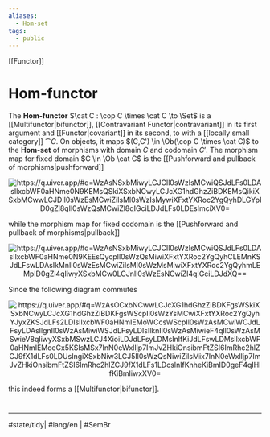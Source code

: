 ```yaml
---
aliases:
  - Hom-set
tags:
  - public
---
```

[[Functor]]
# Hom-functor

The **Hom-functor** $\cat C : \cop C \times \cat C \to \Set$ is a [[Multifunctor|bifunctor]], [[Contravariant Functor|contravariant]] in its first argument and [[Functor|covariant]] in its second, to with a [[locally small category]] $\cat C$.
On objects, it maps $(C,C') \in \Ob(\cop C \times \cat C)$ to the **Hom-set** of morphisms with domain $C$ and codomain $C'$.
The morphism map for fixed domain $C \in \Ob \cat C$ is the [[Pushforward and pullback of morphisms|pushforward]]

<p align="center"><img align="center" src="https://i.upmath.me/svg/%0A%5Cusetikzlibrary%7Bcalc%7D%0A%5Cusetikzlibrary%7Bdecorations.pathmorphing%7D%0A%5Ctikzset%7Bcurve%2F.style%3D%7Bsettings%3D%7B%231%7D%2Cto%20path%3D%7B(%5Ctikztostart)%0A%20%20%20%20..%20controls%20(%24(%5Ctikztostart)!%5Cpv%7Bpos%7D!(%5Ctikztotarget)!%5Cpv%7Bheight%7D!270%3A(%5Ctikztotarget)%24)%0A%20%20%20%20and%20(%24(%5Ctikztostart)!1-%5Cpv%7Bpos%7D!(%5Ctikztotarget)!%5Cpv%7Bheight%7D!270%3A(%5Ctikztotarget)%24)%0A%20%20%20%20..%20(%5Ctikztotarget)%5Ctikztonodes%7D%7D%2C%0A%20%20%20%20settings%2F.code%3D%7B%5Ctikzset%7Bquiver%2F.cd%2C%231%7D%0A%20%20%20%20%20%20%20%20%5Cdef%5Cpv%23%231%7B%5Cpgfkeysvalueof%7B%2Ftikz%2Fquiver%2F%23%231%7D%7D%7D%2C%0A%20%20%20%20quiver%2F.cd%2Cpos%2F.initial%3D0.35%2Cheight%2F.initial%3D0%7D%0A%25%20TikZ%20arrowhead%2Ftail%20styles.%0A%5Ctikzset%7Btail%20reversed%2F.code%3D%7B%5Cpgfsetarrowsstart%7Btikzcd%20to%7D%7D%7D%0A%5Ctikzset%7B2tail%2F.code%3D%7B%5Cpgfsetarrowsstart%7BImplies%5Breversed%5D%7D%7D%7D%0A%5Ctikzset%7B2tail%20reversed%2F.code%3D%7B%5Cpgfsetarrowsstart%7BImplies%7D%7D%7D%0A%25%20TikZ%20arrow%20styles.%0A%5Ctikzset%7Bno%20body%2F.style%3D%7B%2Ftikz%2Fdash%20pattern%3Don%200%20off%201mm%7D%7D%0A%25%20https%3A%2F%2Fq.uiver.app%2F%23q%3DWzAsNSxbMiwyLCJCIl0sWzIsMCwiQSJdLFs0LDAsIlxcbWF0aHNme0N9KEMsQSkiXSxbNCwyLCJcXG1hdGhzZiBDKEMsQikiXSxbMCwwLCJDIl0sWzEsMCwiZiIsMl0sWzIsMywiXFxtYXRoc2YgQyhDLGYpID0gZl8qIl0sWzQsMCwiZl8qIGciLDJdLFs0LDEsImciXV0%3D%0A%5C%5B%5Cbegin%7Btikzcd%7D%0A%09C%20%26%26%20A%20%26%26%20%7B%5Cmathsf%7BC%7D(C%2CA)%7D%20%5C%5C%0A%09%5C%5C%0A%09%26%26%20B%20%26%26%20%7B%5Cmathsf%20C(C%2CB)%7D%0A%09%5Carrow%5B%22g%22%2C%20from%3D1-1%2C%20to%3D1-3%5D%0A%09%5Carrow%5B%22%7Bf_*%20g%7D%22'%2C%20from%3D1-1%2C%20to%3D3-3%5D%0A%09%5Carrow%5B%22f%22'%2C%20from%3D1-3%2C%20to%3D3-3%5D%0A%09%5Carrow%5B%22%7B%5Cmathsf%20C(C%2Cf)%20%3D%20f_*%7D%22%2C%20from%3D1-5%2C%20to%3D3-5%5D%0A%5Cend%7Btikzcd%7D%5C%5D%0A#invert" alt="https://q.uiver.app/#q=WzAsNSxbMiwyLCJCIl0sWzIsMCwiQSJdLFs0LDAsIlxcbWF0aHNme0N9KEMsQSkiXSxbNCwyLCJcXG1hdGhzZiBDKEMsQikiXSxbMCwwLCJDIl0sWzEsMCwiZiIsMl0sWzIsMywiXFxtYXRoc2YgQyhDLGYpID0gZl8qIl0sWzQsMCwiZl8qIGciLDJdLFs0LDEsImciXV0=" /></p>

while the morphism map for fixed codomain is the [[Pushforward and pullback of morphisms|pullback]]

<p align="center"><img align="center" src="https://i.upmath.me/svg/%0A%5Cusetikzlibrary%7Bcalc%7D%0A%5Cusetikzlibrary%7Bdecorations.pathmorphing%7D%0A%5Ctikzset%7Bcurve%2F.style%3D%7Bsettings%3D%7B%231%7D%2Cto%20path%3D%7B(%5Ctikztostart)%0A%20%20%20%20..%20controls%20(%24(%5Ctikztostart)!%5Cpv%7Bpos%7D!(%5Ctikztotarget)!%5Cpv%7Bheight%7D!270%3A(%5Ctikztotarget)%24)%0A%20%20%20%20and%20(%24(%5Ctikztostart)!1-%5Cpv%7Bpos%7D!(%5Ctikztotarget)!%5Cpv%7Bheight%7D!270%3A(%5Ctikztotarget)%24)%0A%20%20%20%20..%20(%5Ctikztotarget)%5Ctikztonodes%7D%7D%2C%0A%20%20%20%20settings%2F.code%3D%7B%5Ctikzset%7Bquiver%2F.cd%2C%231%7D%0A%20%20%20%20%20%20%20%20%5Cdef%5Cpv%23%231%7B%5Cpgfkeysvalueof%7B%2Ftikz%2Fquiver%2F%23%231%7D%7D%7D%2C%0A%20%20%20%20quiver%2F.cd%2Cpos%2F.initial%3D0.35%2Cheight%2F.initial%3D0%7D%0A%25%20TikZ%20arrowhead%2Ftail%20styles.%0A%5Ctikzset%7Btail%20reversed%2F.code%3D%7B%5Cpgfsetarrowsstart%7Btikzcd%20to%7D%7D%7D%0A%5Ctikzset%7B2tail%2F.code%3D%7B%5Cpgfsetarrowsstart%7BImplies%5Breversed%5D%7D%7D%7D%0A%5Ctikzset%7B2tail%20reversed%2F.code%3D%7B%5Cpgfsetarrowsstart%7BImplies%7D%7D%7D%0A%25%20TikZ%20arrow%20styles.%0A%5Ctikzset%7Bno%20body%2F.style%3D%7B%2Ftikz%2Fdash%20pattern%3Don%200%20off%201mm%7D%7D%0A%25%20https%3A%2F%2Fq.uiver.app%2F%23q%3DWzAsNSxbMiwyLCJCIl0sWzIsMCwiQSJdLFs0LDAsIlxcbWF0aHNme0N9KEEsQycpIl0sWzQsMiwiXFxtYXRoc2YgQyhCLEMnKSJdLFswLDAsIkMnIl0sWzEsMCwiZiIsMl0sWzMsMiwiXFxtYXRoc2YgQyhmLEMpID0gZl4qIiwyXSxbMCw0LCJnIl0sWzEsNCwiZl4qIGciLDJdXQ%3D%3D%0A%5C%5B%5Cbegin%7Btikzcd%7D%0A%09%7BC'%7D%20%26%26%20A%20%26%26%20%7B%5Cmathsf%7BC%7D(A%2CC')%7D%20%5C%5C%0A%09%5C%5C%0A%09%26%26%20B%20%26%26%20%7B%5Cmathsf%20C(B%2CC')%7D%0A%09%5Carrow%5B%22%7Bf%5E*%20g%7D%22'%2C%20from%3D1-3%2C%20to%3D1-1%5D%0A%09%5Carrow%5B%22f%22'%2C%20from%3D1-3%2C%20to%3D3-3%5D%0A%09%5Carrow%5B%22g%22%2C%20from%3D3-3%2C%20to%3D1-1%5D%0A%09%5Carrow%5B%22%7B%5Cmathsf%20C(f%2CC)%20%3D%20f%5E*%7D%22'%2C%20from%3D3-5%2C%20to%3D1-5%5D%0A%5Cend%7Btikzcd%7D%5C%5D%0A#invert" alt="https://q.uiver.app/#q=WzAsNSxbMiwyLCJCIl0sWzIsMCwiQSJdLFs0LDAsIlxcbWF0aHNme0N9KEEsQycpIl0sWzQsMiwiXFxtYXRoc2YgQyhCLEMnKSJdLFswLDAsIkMnIl0sWzEsMCwiZiIsMl0sWzMsMiwiXFxtYXRoc2YgQyhmLEMpID0gZl4qIiwyXSxbMCw0LCJnIl0sWzEsNCwiZl4qIGciLDJdXQ==" /></p>

Since the following diagram commutes

<p align="center"><img align="center" src="https://i.upmath.me/svg/%0A%5Cusetikzlibrary%7Bcalc%7D%0A%5Cusetikzlibrary%7Bdecorations.pathmorphing%7D%0A%5Ctikzset%7Bcurve%2F.style%3D%7Bsettings%3D%7B%231%7D%2Cto%20path%3D%7B(%5Ctikztostart)%0A%20%20%20%20..%20controls%20(%24(%5Ctikztostart)!%5Cpv%7Bpos%7D!(%5Ctikztotarget)!%5Cpv%7Bheight%7D!270%3A(%5Ctikztotarget)%24)%0A%20%20%20%20and%20(%24(%5Ctikztostart)!1-%5Cpv%7Bpos%7D!(%5Ctikztotarget)!%5Cpv%7Bheight%7D!270%3A(%5Ctikztotarget)%24)%0A%20%20%20%20..%20(%5Ctikztotarget)%5Ctikztonodes%7D%7D%2C%0A%20%20%20%20settings%2F.code%3D%7B%5Ctikzset%7Bquiver%2F.cd%2C%231%7D%0A%20%20%20%20%20%20%20%20%5Cdef%5Cpv%23%231%7B%5Cpgfkeysvalueof%7B%2Ftikz%2Fquiver%2F%23%231%7D%7D%7D%2C%0A%20%20%20%20quiver%2F.cd%2Cpos%2F.initial%3D0.35%2Cheight%2F.initial%3D0%7D%0A%25%20TikZ%20arrowhead%2Ftail%20styles.%0A%5Ctikzset%7Btail%20reversed%2F.code%3D%7B%5Cpgfsetarrowsstart%7Btikzcd%20to%7D%7D%7D%0A%5Ctikzset%7B2tail%2F.code%3D%7B%5Cpgfsetarrowsstart%7BImplies%5Breversed%5D%7D%7D%7D%0A%5Ctikzset%7B2tail%20reversed%2F.code%3D%7B%5Cpgfsetarrowsstart%7BImplies%7D%7D%7D%0A%25%20TikZ%20arrow%20styles.%0A%5Ctikzset%7Bno%20body%2F.style%3D%7B%2Ftikz%2Fdash%20pattern%3Don%200%20off%201mm%7D%7D%0A%25%20https%3A%2F%2Fq.uiver.app%2F%23q%3DWzAsOCxbNCwwLCJcXG1hdGhzZiBDKFgsWSkiXSxbNCwyLCJcXG1hdGhzZiBDKFgsWScpIl0sWzYsMCwiXFxtYXRoc2YgQyhYJyxZKSJdLFs2LDIsIlxcbWF0aHNmIEMoWCcsWScpIl0sWzAsMCwiWCJdLFsyLDAsIlgnIl0sWzAsMiwiWSJdLFsyLDIsIlknIl0sWzAsMiwieF4qIl0sWzAsMSwieV8qIiwyXSxbMSwzLCJ4XioiLDJdLFsyLDMsInlfKiJdLFswLDMsIlxcbWF0aHNmIEMoeCx5KSIsMSx7InN0eWxlIjp7ImJvZHkiOnsibmFtZSI6ImRhc2hlZCJ9fX1dLFs0LDUsIngiXSxbNiw3LCJ5Il0sWzQsNiwiZiIsMix7InN0eWxlIjp7ImJvZHkiOnsibmFtZSI6ImRhc2hlZCJ9fX1dLFs1LDcsInlfKnheKiBmID0geF4qIHlfKiBmIiwxXV0%3D%0A%5C%5B%5Cbegin%7Btikzcd%7D%0A%09X%20%26%26%20%7BX'%7D%20%26%26%20%7B%5Cmathsf%20C(X%2CY)%7D%20%26%26%20%7B%5Cmathsf%20C(X'%2CY)%7D%20%5C%5C%0A%09%5C%5C%0A%09Y%20%26%26%20%7BY'%7D%20%26%26%20%7B%5Cmathsf%20C(X%2CY')%7D%20%26%26%20%7B%5Cmathsf%20C(X'%2CY')%7D%0A%09%5Carrow%5B%22x%22%2C%20from%3D1-1%2C%20to%3D1-3%5D%0A%09%5Carrow%5B%22f%22'%2C%20dashed%2C%20from%3D1-1%2C%20to%3D3-1%5D%0A%09%5Carrow%5B%22%7By_*x%5E*%20f%20%3D%20x%5E*%20y_*%20f%7D%22%7Bdescription%7D%2C%20from%3D1-3%2C%20to%3D3-3%5D%0A%09%5Carrow%5B%22%7Bx%5E*%7D%22%2C%20from%3D1-5%2C%20to%3D1-7%5D%0A%09%5Carrow%5B%22%7By_*%7D%22'%2C%20from%3D1-5%2C%20to%3D3-5%5D%0A%09%5Carrow%5B%22%7B%5Cmathsf%20C(x%2Cy)%7D%22%7Bdescription%7D%2C%20dashed%2C%20from%3D1-5%2C%20to%3D3-7%5D%0A%09%5Carrow%5B%22%7By_*%7D%22%2C%20from%3D1-7%2C%20to%3D3-7%5D%0A%09%5Carrow%5B%22y%22%2C%20from%3D3-1%2C%20to%3D3-3%5D%0A%09%5Carrow%5B%22%7Bx%5E*%7D%22'%2C%20from%3D3-5%2C%20to%3D3-7%5D%0A%5Cend%7Btikzcd%7D%5C%5D%0A#invert" alt="https://q.uiver.app/#q=WzAsOCxbNCwwLCJcXG1hdGhzZiBDKFgsWSkiXSxbNCwyLCJcXG1hdGhzZiBDKFgsWScpIl0sWzYsMCwiXFxtYXRoc2YgQyhYJyxZKSJdLFs2LDIsIlxcbWF0aHNmIEMoWCcsWScpIl0sWzAsMCwiWCJdLFsyLDAsIlgnIl0sWzAsMiwiWSJdLFsyLDIsIlknIl0sWzAsMiwieF4qIl0sWzAsMSwieV8qIiwyXSxbMSwzLCJ4XioiLDJdLFsyLDMsInlfKiJdLFswLDMsIlxcbWF0aHNmIEMoeCx5KSIsMSx7InN0eWxlIjp7ImJvZHkiOnsibmFtZSI6ImRhc2hlZCJ9fX1dLFs0LDUsIngiXSxbNiw3LCJ5Il0sWzQsNiwiZiIsMix7InN0eWxlIjp7ImJvZHkiOnsibmFtZSI6ImRhc2hlZCJ9fX1dLFs1LDcsInlfKnheKiBmID0geF4qIHlfKiBmIiwxXV0=" /></p>

this indeed forms a [[Multifunctor|bifunctor]].

#
---
#state/tidy| #lang/en | #SemBr
